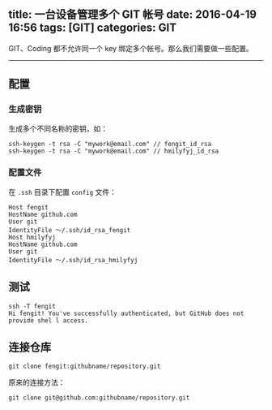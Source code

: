 title: 一台设备管理多个 GIT 帐号
date: 2016-04-19 16:56
tags: [GIT]
categories: GIT
---

GIT、Coding 都不允许同一个 key 绑定多个帐号。那么我们需要做一些配置。

<!-- more -->

---

## 配置

### 生成密钥

生成多个不同名称的密钥，如：

```
ssh-keygen -t rsa -C "mywork@email.com" // fengit_id_rsa
ssh-keygen -t rsa -C "mywork@email.com" // hmilyfyj_id_rsa
```

### 配置文件

在 `.ssh` 目录下配置 `config` 文件：

```
Host fengit
HostName github.com
User git
IdentityFile ～/.ssh/id_rsa_fengit
Host hmilyfyj
HostName github.com
User git
IdentityFile ～/.ssh/id_rsa_hmilyfyj
```

## 测试

```
ssh -T fengit
Hi fengit! You've successfully authenticated, but GitHub does not provide shel l access.
```

## 连接仓库

	git clone fengit:githubname/repository.git

原来的连接方法：

	git clone git@github.com:githubname/repository.git